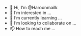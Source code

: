 - 👋 Hi, I’m @Haroonmailk
- 👀 I’m interested in ...
- 🌱 I’m currently learning ...
- 💞️ I’m looking to collaborate on ...
- 📫 How to reach me ...

<!---
Haroonmailk/Haroonmailk is a ✨ special ✨ repository because its `README.md` (this file) appears on your GitHub profile.
You can click the Preview link to take a look at your changes.
--->
